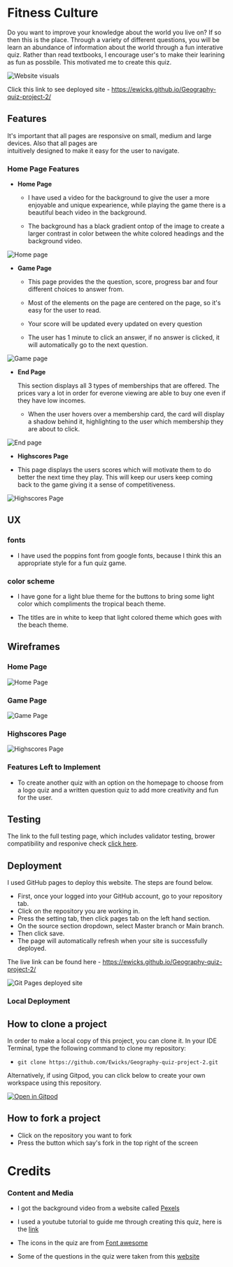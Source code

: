 # Fitness Culture

Do you want to improve your knowledge about the world you live on? If so then this is the place. Through a variety of different questions, you will be learn an abundance of information about the world through a fun interative quiz. Rather than read textbooks, I encourage user's to make their learining as fun as possbile. This motivated me to create this quiz.

![Website visuals](doc/screenshots/website-visuals.png)

Click this link to see deployed site - https://ewicks.github.io/Geography-quiz-project-2/

## Features 

It's important that all pages are responsive on small, medium and large devices. Also that all pages are  
intuitively designed to make it easy for the user to navigate.

### Home Page Features

- __Home Page__

  - I have used a video for the background to give the user a more enjoyable and unique expearience, while playing the game there is a beautiful beach video in the background. 

  - The background has a black gradient ontop of the image to create a larger contrast in color between the white colored headings and the background video. 


![Home page](doc/screenshots/homepage.png)

- __Game Page__

  - This page provides the the question, score, progress bar and four different choices to answer from. 

  - Most of the elements on the page are centered on the page, so it's easy for the user to read.

  - Your score will be updated every updated on every question

  - The user has 1 minute to click an answer, if no answer is clicked, it will automatically go to the next question.

![Game page](doc/screenshots/gamepage.png)

- __End Page__

  This section displays all 3 types of memberships that are offered. The prices vary a lot in order for everone viewing are able to buy one even if they have low incomes.

  - When the user hovers over a membership card, the card will display a shadow behind it, highlighting to the user which membership they are about to click.

![End page](doc/screenshots/endpage.png)

- __Highscores Page__

- This page displays the users scores which will motivate them to do better the next time they play. This will keep our users keep coming back to the game giving it a sense of competitiveness. 

![Highscores Page](doc/screenshots/highscorespage.png)


## UX

### fonts

- I have used the poppins font from google fonts, because I think this an appropriate style for a fun quiz game.

### color scheme 

- I have gone for a light blue theme for the buttons to bring some light color which compliments the tropical beach theme.

- The titles are in white to keep that light colored theme which goes with the beach theme.

## Wireframes

### Home Page

![Home Page](doc/wireframes/wireframe-homepage.png)

### Game Page

![Game Page](doc/wireframes/wireframe-gamepage.png)

### Highscores Page

![Highscores Page](doc/wireframes/wireframe-highscorespage.png)


### Features Left to Implement

- To create another quiz with an option on the homepage to choose from a logo quiz and a written question quiz to add more creativity and fun for the user.


## Testing 

The link to the full testing page, which includes validator testing, brower compatibility and responive check [click here](TESTING.md). 


## Deployment

I used GitHub pages to deploy this website. The steps are found below. 

  - First, once your logged into your GitHub account, go to your repository tab.
  - Click on the repository you are working in.
  - Press the setting tab, then click pages tab on the left hand section.
  - On the source section dropdown, select Master branch or Main branch. 
  - Then click save.
  - The page will automatically refresh when your site is successfully deployed.

The live link can be found here - https://ewicks.github.io/Geography-quiz-project-2/

![Git Pages deployed site](doc/screenshots/git-pages-guide.png)

### Local Deployment

## How to clone a project

In order to make a local copy of this project, you can clone it. In your IDE Terminal, type the following command to clone my repository:

- `git clone https://github.com/Ewicks/Geography-quiz-project-2.git`

Alternatively, if using Gitpod, you can click below to create your own workspace using this repository.

[![Open in Gitpod](https://gitpod.io/button/open-in-gitpod.svg)](https://gitpod.io/#https://github.com/Ewicks/Geography-quiz-project-2)

## How to fork a project

- Click on the repository you want to fork
- Press the button which say's fork in the top right of the screen

# Credits 

### Content and Media

- I got the background video from a website called [Pexels](https://www.pexels.com/videos/)

- I used a youtube tutorial to guide me through creating this quiz, here is the [link](https://www.youtube.com/watch?v=f4fB9Xg2JEY)

- The icons in the quiz are from [Font awesome](https://fontawesome.com/)

- Some of the questions in the quiz were taken from this [website](https://www.triviaquestionquiz.com/geography-trivia-questions/)

